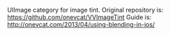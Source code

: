 UIImage category for image tint. 
Original repository is:
https://github.com/onevcat/VVImageTint
Guide is:
http://onevcat.com/2013/04/using-blending-in-ios/
